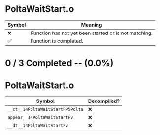 # PoltaWaitStart.o
| Symbol | Meaning 
| ------------- | ------------- 
| :x: | Function has not yet been started or is not matching. 
| :white_check_mark: | Function is completed. 


# 0 / 3 Completed -- (0.0%)
# PoltaWaitStart.o
| Symbol | Decompiled? |
| ------------- | ------------- |
| `__ct__14PoltaWaitStartFP5Polta` | :x: |
| `appear__14PoltaWaitStartFv` | :x: |
| `__dt__14PoltaWaitStartFv` | :x: |
